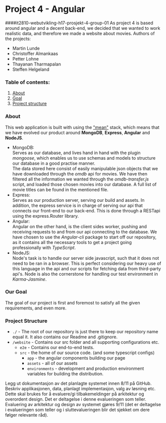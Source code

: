 # Project 4 - Angular
####it2810-webutvikling-h17-prosjekt-4-group-01
As project 4 is based around angular and a decent back-end, 
we decided that we wanted to work realistic data, 
and therefore we made a website about movies.
Authors of the projects: 
- Martin Lunde
- Christoffer Almankaas
- Petter Lohne
- Thayanan Tharmapalan
- Steffen Helgeland

### Table of contents:
1. [About](#About) 
2. [Goal](#Goal)
3. [Project structure](#ProjectStructure)


### About <a name="About"></a>

This web application is built with using the ["mean"](http://mean.io) stack, 
which means that we have evolved our product around **MongoDB**, **Express**, 
**Angular** and **NodeJS**.  
- MongoDB:  
    Serves as our database, and lives hand in hand with the plugin _mongoose_, 
    which enables us to use schemas and models to structure our database in a good 
    practise manner.  
    The data stored here consist of easily manipulable json objects that we have 
    downloaded through the _omdb_ api for movies. We have then filtered all the
    information we wanted through the _omdb-transfer.js_ script, and loaded those
    chosen movies into our database. A full list of movie titles can be found in the
    mentioned file.
- Express:  
    Serves as our production server, serving our build and assets. In addition,
    the express service is in charge of serving our api that connects our front-end to
    our back-end. This is done through a RESTapi using the express.Router library.
- Angular:  
    Angular on the other hand, is the client sides worker, pushing and receiving requests
    to and from our api connecting to the database. We have chosen to use the
    _Angular-cli_ package to start off our repository, as it contains all the necessary
    tools to get a project going professionally with _TypeScript_.
- NodeJS:  
    Node's task is to handle our server side javascript, such that it does not need to
    be ran in a browser. This is perfect considering our heavy use of this language in
    the api and our scripts for fetching data from third-party api's. Node is also the 
    cornerstone for handling our test environment in _Karma-Jasmine_.
    
### Our Goal <a name="Goal"></a>
The goal of our project is first and foremost to satisfy all the given requirements, 
and even more. 
    
### Project Structure <a name="ProjectStructure"></a>

- `./` - The root of our repository is just there to keep our repository name equal it. 
It also contains our Readme and .gitignore.
- `/website` - Contains our src folder and all supporting configurations etc.
    - `e2e` - Contains our end-to-end tests.
    - `src` - the home of our source code. (and some typescript configs)
        - `app` - the angular components building our page  
        - `assets` - all of our assets
        - `environments` - development and production environment variables for
        building the distribution.
        

Legg ut dokumentasjon av det planlagte systemet innen 8/11 på GitHub. Beskriv applikasjonen, data, planlagt implementasjon, valg av løsning etc.  Dette skal brukes for å evaluere/gi tilbakemeldinger på arkitektur og overordent design. Det er deltagelse i denne evalueringen som teller.  Evaluering av arkitektur og design av systemet gjøres 9/11 (det er deltagelse i evalueringen som teller og i sluttevalueringen blir det sjekket om dere følger relevante råd).